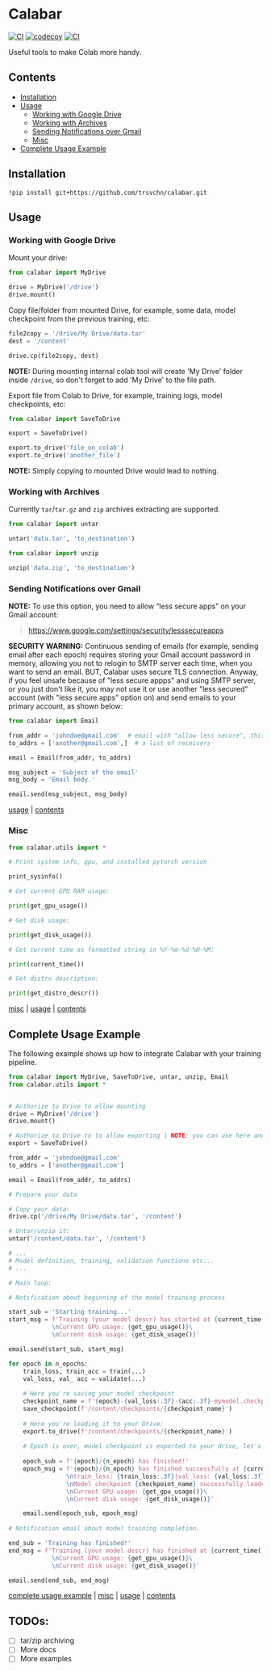 # Calabar

[![CI](https://github.com/trsvchn/calabar/actions/workflows/tests.yml/badge.svg)](https://github.com/trsvchn/calabar/actions/workflows/tests.yml)
[![codecov](https://codecov.io/gh/trsvchn/calabar/branch/main/graph/badge.svg)](https://codecov.io/gh/trsvchn/calabar)
[![CI](https://github.com/trsvchn/calabar/actions/workflows/docs.yml/badge.svg)](https://github.com/trsvchn/calabar/actions/workflows/docs.yml)

Useful tools to make Colab more handy.

## Contents

- [Installation](#installation)
- [Usage](#usage)
  - [Working with Google Drive](#working-with-google-drive)
  - [Working with Archives](#working-with-archives)
  - [Sending Notifications over Gmail](#sending-notifications-over-gmail)
  - [Misc](#misc)
- [Complete Usage Example](#complete-usage-example)

## Installation

```
!pip install git+https://github.com/trsvchn/calabar.git
```

## Usage

### Working with Google Drive

Mount your drive:

```python
from calabar import MyDrive

drive = MyDrive('/drive')
drive.mount()
```

Copy file/folder from mounted Drive, for example, some data, model checkpoint from the previous training, etc:

```python
file2copy = '/drive/My Drive/data.tar'
dest = '/content'

drive.cp(file2copy, dest)
```

**NOTE:** During mounting internal colab tool will create 'My Drive' folder inside `/drive`,
so don't forget to add 'My Drive' to the file path.

Export file from Colab to Drive, for example, training logs, model checkpoints, etc:

```python
from calabar import SaveToDrive

export = SaveToDrive()

export.to_drive('file_on_colab')
export.to_drive('another_file')
```

**NOTE:** Simply copying to mounted Drive would lead to nothing.

### Working with Archives

Currently `tar`/`tar.gz` and `zip` archives extracting are supported.

```python
from calabar import untar

untar('data.tar', 'to_destination')
```

```python
from calabar import unzip

unzip('data.zip', 'to_destination')
```

### Sending Notifications over Gmail

**NOTE:** To use this option, you need to allow “less secure apps” on your Gmail account:
> https://www.google.com/settings/security/lesssecureapps

**SECURITY WARNING:** Continuous sending of emails (for example, sending email after each epoch) requires storing your 
Gmail account password in memory, allowing you not to relogin to SMTP server each time, when you want to send an email.
BUT, Calabar uses secure TLS connection. Anyway, if you feel unsafe because of "less secure appps" and using
SMTP server, or you just don't like it, you may not use it or use another "less secured" account
(with "less secure apps” option on) and send emails to your primary account, as shown below:

```python
from calabar import Email

from_addr = 'johndoe@gmail.com'  # email with "allow less secure", this account's SMTP server will be used as a sender
to_addrs = ['another@gmail.com',]  # a list of receivers

email = Email(from_addr, to_addrs)

msg_subject = 'Subject of the email'
msg_body = 'Email body.'

email.send(msg_subject, msg_body)
```
[usage](#usage) | [contents](#contents)

### Misc

```python
from calabar.utils import *

# Print system info, gpu, and installed pytorch version

print_sysinfo()

# Get current GPU RAM usage:

print(get_gpu_usage())

# Get disk usage:

print(get_disk_usage())

# Get current time as formatted string in %Y-%m-%d-%H-%M:

print(current_time())

# Get distro description:

print(get_distro_descr())
```

[misc](#misc) | [usage](#usage) | [contents](#contents)

## Complete Usage Example

The following example shows up how to integrate Calabar with your training pipeline.

```python
from calabar import MyDrive, SaveToDrive, untar, unzip, Email
from calabar.utils import *


# Authorize to Drive to allow mounting
drive = MyDrive('/drive')
drive.mount()

# Authorize to Drive to to allow exporting | NOTE: you can use here another Drive
export = SaveToDrive()

from_addr = 'johndoe@gmail.com'
to_addrs = ['another@gmail.com']

email = Email(from_addr, to_addrs)

# Prepare your data 

# Copy your data:
drive.cp('/drive/My Drive/data.tar', '/content')

# Untar/unzip it:
untar('/content/data.tar', '/content')

# ...
# Model definition, training, validation functions etc...
# ...

# Main loop:

# Notification about beginning of the model training process 

start_sub = 'Starting training...'
start_msg = f'Training (your model descr) has started at {current_time()}\
            \nCurrent GPU usage: {get_gpu_usage()}\
            \nCurrent disk usage: {get_disk_usage()}'

email.send(start_sub, start_msg)

for epoch in n_epochs:
    train_loss, train_acc = train(...)
    val_loss, val_ acc = validate(...)
      
    # Here you're saving your model checkpoint
    checkpoint_name = f'{epoch}-{val_loss:.3f}-{acc:.3f}-mymodel.checkpoint'  # this is just example
    save_checkpoint(f'/content/checkpoints/{checkpoint_name}')
    
    # Here you're loading it to your Drive:
    export.to_drive(f'/content/checkpoints/{checkpoint_name}')
    
    # Epoch is over, model checkpoint is exported to your drive, let's notify you about current success:
    
    epoch_sub = f'{epoch}/{n_epoch} has finished!'
    epoch_msg = f'{epoch}/{n_epoch} has finished successfully at {current_time()}\
                \ntrain_loss: {train_loss:.3f}|val_loss: {val_loss:.3f}|train_acc: {train_acc:.3f}|val_acc: {val_acc:.3f}\
                \nModel checkpoint {checkpoint_name} successfully loaded to Drive\
                \nCurrent GPU usage: {get_gpu_usage()}\
                \nCurrent disk usage: {get_disk_usage()}'

    email.send(epoch_sub, epoch_msg)
    
# Notification email about model training completion.

end_sub = 'Training has finished!'
end_msg = f'Training (your model descr) has finished at {current_time()}\
            \nCurrent GPU usage: {get_gpu_usage()}\
            \nCurrent disk usage: {get_disk_usage()}'

email.send(end_sub, end_msg)
```

[complete usage example](#complete-usage-example) | [misc](#misc) | [usage](#usage) | [contents](#contents)

## TODOs:

- [ ] tar/zip archiving
- [ ] More docs
- [ ] More examples
